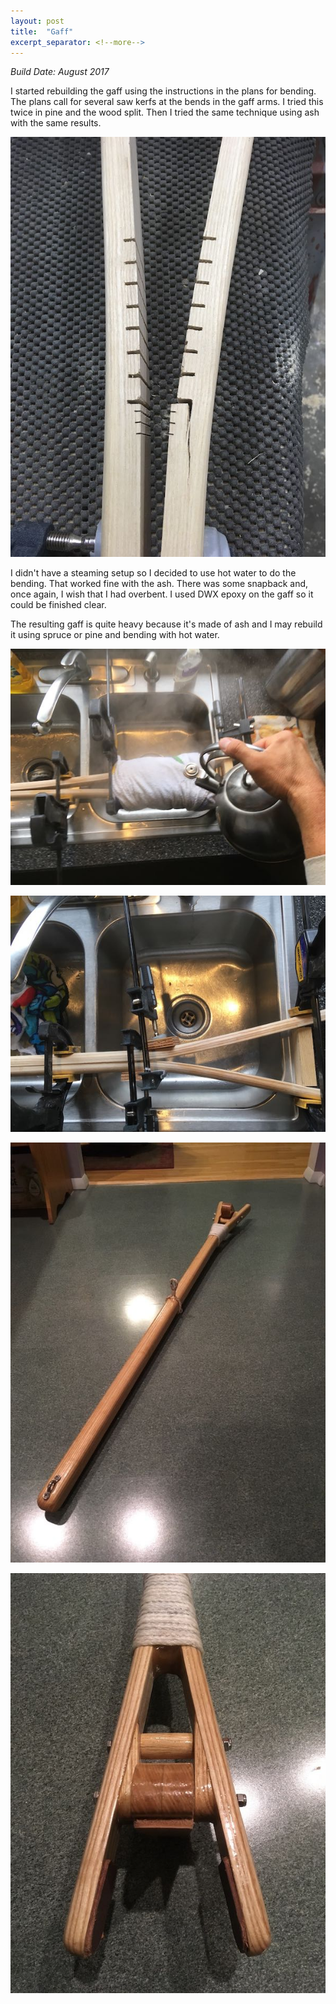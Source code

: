 ```yaml
---
layout: post
title:  "Gaff"
excerpt_separator: <!--more-->
---
```


*Build Date: August 2017*

I started rebuilding the gaff using the instructions in the plans for bending. The plans call for several saw kerfs at the bends in the gaff arms. I tried this twice in pine and the wood split. Then I tried the same technique using ash with the same results.

<!--more-->

![Broken Gaff](/assets/images/brokengaff.jpg)

I didn't have a steaming setup so I decided to use hot water to do the bending. That worked fine with the ash. There was some snapback and, once again, I wish that I had overbent. I used DWX epoxy on the gaff so it could be finished clear.

The resulting gaff is quite heavy because it's made of ash and I may rebuild it using spruce or pine and bending with hot water.

![Steaming Gaff](/assets/images/steaminggaff.jpg)

![Bent Gaff](/assets/images/bentgaff.jpg)

![Gaff](/assets/images/gaff.jpg)

![Gaff Detail](/assets/images/gaffdetail.jpg)
